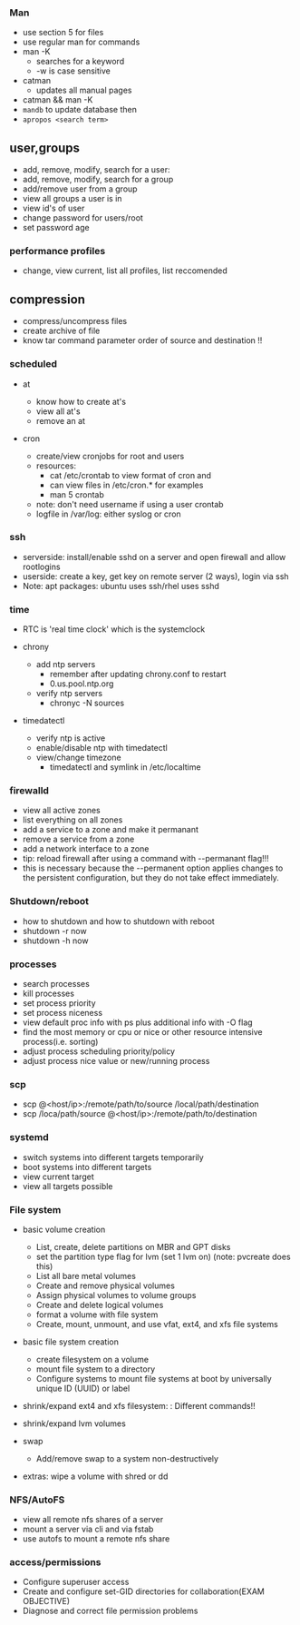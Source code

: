 ### Man
* use section 5 for files
* use regular man for commands
* man -K
    * searches for a keyword
    * -w is case sensitive
* catman
    * updates all manual pages
* catman && man -K
* `mandb` to update database then 
* `apropos <search term>`

## user,groups 
* add, remove, modify, search for a user: 
* add, remove, modify, search for a group
* add/remove user from a group
* view all groups a user is in
* view id's of user 
* change password for users/root
* set password age


### performance profiles
* change, view current, list all profiles, list reccomended

## compression
* compress/uncompress files 
* create archive of file
* know tar command parameter order of source and destination !!

### scheduled
* at
    * know how to create at's
    * view all at's
    * remove an at

* cron
    * create/view cronjobs for root and users
    * resources:
        * cat /etc/crontab to view format of cron and 
        * can view files in /etc/cron.* for examples
        * man 5 crontab
    * note: don't need username if using a user crontab
    * logfile in /var/log: either syslog or cron

### ssh 
* serverside: install/enable sshd on a server and open firewall and allow rootlogins
* userside: create a key, get key on remote server (2 ways), login via ssh
* Note: apt packages: ubuntu uses ssh/rhel uses sshd



### time
* RTC is 'real time clock' which is the systemclock

* chrony
    * add ntp servers
        * remember after updating chrony.conf to restart
        * 0.us.pool.ntp.org
    * verify ntp servers
        * chronyc -N sources

* timedatectl
    * verify ntp is active
    * enable/disable ntp with timedatectl
    * view/change timezone 
        * timedatectl and symlink in /etc/localtime


### firewalld
* view all active zones
* list everything on all zones
* add a service to a zone and make it permanant
* remove a service from a zone
* add a network interface to a zone
* tip: reload firewall after using a command with --permanant flag!!!
* this is necessary because the --permanent option applies changes to the persistent configuration, but they do not take effect immediately. 


### Shutdown/reboot
* how to shutdown and how to shutdown with reboot
* shutdown -r now
* shutdown -h now


### processes
* search processes
* kill processes
* set process priority
* set process niceness
* view default proc info with ps plus additional info with -O flag
* find the most memory or cpu or nice or other resource intensive process(i.e. sorting)
* adjust process scheduling priority/policy 
* adjust process nice value or new/running process

### scp
* scp <remote-user>@<host/ip>:/remote/path/to/source /local/path/destination
* scp /loca/path/source <remote-user>@<host/ip>:/remote/path/to/destination


### systemd
* switch systems into different targets temporarily
* boot systems into different targets
* view current target 
* view all targets possible

### File system
* basic volume creation
    * List, create, delete partitions on MBR and GPT disks
    * set the partition type flag for lvm (set 1 lvm on) (note: pvcreate does this)
    * List all bare metal volumes
    * Create and remove physical volumes
    * Assign physical volumes to volume groups
    * Create and delete logical volumes
    * format a volume with file system
    * Create, mount, unmount, and use vfat, ext4, and xfs file systems

* basic file system creation
    * create filesystem on a volume
    * mount file system to a directory
    * Configure systems to mount file systems at boot by universally unique ID (UUID) or label

* shrink/expand ext4 and xfs filesystem: : Different commands!!
* shrink/expand lvm volumes

* swap
    * Add/remove swap to a system non-destructively

* extras: wipe a volume with shred or dd


### NFS/AutoFS
* view all remote nfs shares of a server
* mount a server via cli and via fstab
* use autofs to mount a remote nfs share



### access/permissions
* Configure superuser access
* Create and configure set-GID directories for collaboration(EXAM OBJECTIVE)
* Diagnose and correct file permission problems
